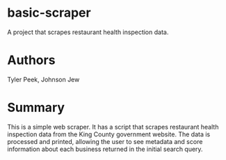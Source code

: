 # basic-scraper
A project that scrapes restaurant health inspection data.
# Authors
Tyler Peek, Johnson Jew

# Summary
This is a simple web scraper. It has a script that scrapes restaurant health inspection data from the King County government website. The data is processed and printed, allowing the user to see metadata and score information about each business returned in the initial search query.
